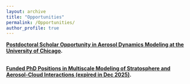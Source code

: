 ```yaml
---
layout: archive
title: "Opportunities"
permalink: /Opportunities/
author_profile: true
---
```


**[Postdoctoral Scholar Opportunity in Aerosol Dynamics Modeling at the University of Chicago](https://hongwei8sun.github.io/files/Postdoc_WangLab_UChicago_Modeling_2025.pdf).** <br />
<br />


**[Funded PhD Positions in Multiscale Modeling of Stratosphere and Aerosol-Cloud Interactions (expired in Dec 2025)](https://hongwei8sun.github.io/files/Funded%20PhD%20Positions%20in%20Multiscale%20Modeling%20of%20Stratosphere%20and%20Aerosol.pdf).** <br />
<br />



